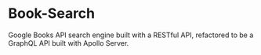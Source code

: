 # Book-Search
Google Books API search engine built with a RESTful API, refactored to be a GraphQL API built with Apollo Server.
